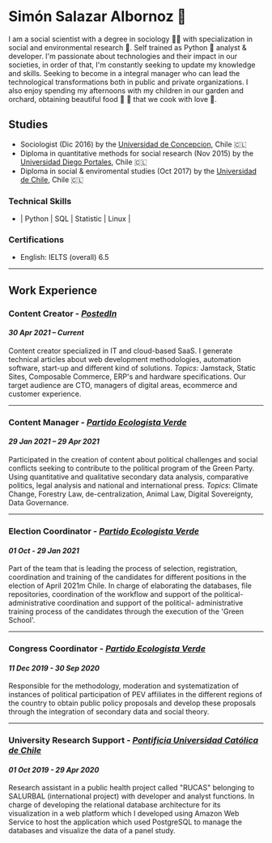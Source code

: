 # Simón Salazar Albornoz 🦉 

I am a social scientist with a degree in sociology 👨‍🎓 with specialization in social and environmental research 🌳. Self trained as Python 🐍 analyst & developer. I'm passionate about technologies and their impact in our societies, in order of that, I'm constantly seeking to update my knowledge and skills. Seeking to become in a integral manager who can lead the technological transformations both in public and private organizations.
I also enjoy spending my afternoons with my children in our garden and orchard, obtaining beautiful food 🍅 🌽 that we cook with love 💚.
## Studies
* Sociologist (Dic 2016) by the [Universidad de Concepcion](https://admision.udec.cl/sociologia/), Chile 🇨🇱
* Diploma in quantitative methods for social research (Nov 2015) by the [Universidad Diego Portales](https://postgrados.udp.cl/programas/diplomado-en-metodos-cuantitativos-para-la-investigacion-social/), Chile 🇨🇱
* Diploma in social & enviromental studies (Oct 2017) by the [Universidad de Chile](https://www.uchile.cl/cursos/88872/diplomado-estudios-socioambientales), Chile 🇨🇱



### Technical Skills
- | Python | SQL | Statistic | Linux | 

### Certifications
* English: IELTS (overall) 6.5

---
## Work Experience

### Content Creator - [_PostedIn_](https://www.postedin.com/)
#### _30 Apr 2021 – Current_

Content creator specialized in IT and cloud-based SaaS. I generate technical articles about web development methodologies, automation
software, start-up and different kind of solutions. _Topics_: Jamstack, Static Sites, Composable Commerce, ERP's and hardware specifications. 
Our target audience are CTO, managers of digital areas, ecommerce and customer experience.

---
### Content Manager - [_Partido Ecologista Verde_](https://www.ecologistas.cl/)
#### _29 Jan 2021 – 29 Apr 2021_

Participated in the creation of content about political challenges and social conflicts seeking to contribute to the political program of the Green Party.  Using quantitative and qualitative secondary data analysis, comparative politics, legal analysis and national and international press. _Topics_: Climate Change, Forestry Law, de-centralization, Animal Law, Digital Sovereignty, Data Governance.

---
### Election Coordinator - [_Partido Ecologista Verde_](https://www.ecologistas.cl/)
#### _01 Oct - 29 Jan 2021_
Part of the team that is leading the process of selection, registration, coordination and training of the candidates for
different positions in the election of April 2021m Chile. In charge of elaborating the databases, file repositories,
coordination of the workflow and support of the political-administrative coordination and support of the political-
administrative training process of the candidates through the execution of the 'Green School'.

---
### Congress Coordinator - [_Partido Ecologista Verde_](https://www.ecologistas.cl/)
#### _11 Dec 2019 - 30 Sep 2020_
Responsible for the methodology, moderation and systematization of instances of political participation of PEV
affiliates in the different regions of the country to obtain public policy proposals and develop these proposals through
the integration of secondary data and social theory.

---
### University Research Support - [_Pontificia Universidad Católica de Chile_](https://www.uc.cl/)
#### _01 Oct 2019 - 29 Apr 2020_

Research assistant in a public health project called "RUCAS" belonging to SALURBAL (international project) with
developer and analyst functions. In charge of developing the relational database architecture for its visualization in a
web platform which I developed using Amazon Web Service to host the application which used PostgreSQL to manage
the databases and visualize the data of a panel study.

